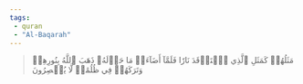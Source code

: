 ```yaml
---
tags: 
 - quran 
 - "Al-Baqarah"
---
```


> مَثَلُهُمۡ كَمَثَلِ ٱلَّذِي ٱسۡتَوۡقَدَ نَارٗا فَلَمَّآ أَضَآءَتۡ مَا حَوۡلَهُۥ ذَهَبَ ٱللَّهُ بِنُورِهِمۡ وَتَرَكَهُمۡ فِي ظُلُمَٰتٖ لَّا يُبۡصِرُونَ
